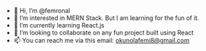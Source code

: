 - 👋 Hi, I’m @femronal
- 👀 I’m interested in MERN Stack. But I am learning for the fun of it.
- 🌱 I’m currently learning React.js
- 💞️ I’m looking to collaborate on any fun project built using React
- 📫 You can reach me via this email: okunolafemi8@gmail.com

<!---
femronal/femronal is a ✨ special ✨ repository because its `README.md` (this file) appears on your GitHub profile.
You can click the Preview link to take a look at your changes.
--->
